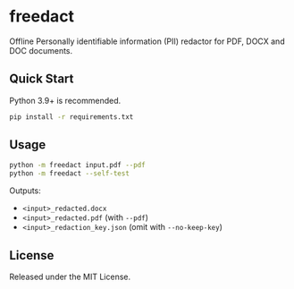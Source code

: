 # freedact

Offline Personally identifiable information (PII) redactor for PDF, DOCX and DOC documents.

## Quick Start

Python 3.9+ is recommended.

```bash
pip install -r requirements.txt
```

## Usage

```bash
python -m freedact input.pdf --pdf
python -m freedact --self-test
```

Outputs:

- `<input>_redacted.docx`
- `<input>_redacted.pdf` (with `--pdf`)
- `<input>_redaction_key.json` (omit with `--no-keep-key`)

## License

Released under the MIT License.


